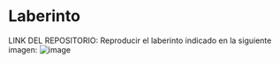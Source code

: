 # Laberinto
LINK DEL REPOSITORIO: 
Reproducir el laberinto indicado en la siguiente imagen:
![image](https://user-images.githubusercontent.com/114707509/205398799-533841bd-4eb1-4d75-8236-0b9283d6c9b1.png)
